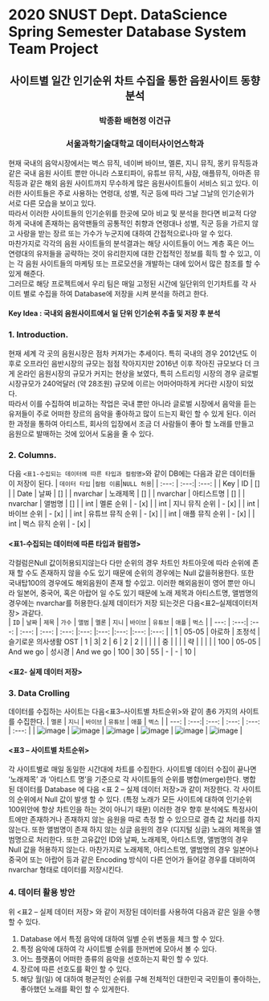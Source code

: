 # 2020 SNUST Dept. DataScience Spring Semester Database System Team Project

## <b1> <center> 사이트별 일간 인기순위 차트 수집을 통한 음원사이트 동향 분석 </center> </b1>

### <center> 박종환 <tr> 배현정 <tr> 이건규 </center>  
### <center> 서울과학기술대학교 데이터사이언스학과 </center> 

 현재 국내의 음악시장에서는 벅스 뮤직, 네이버 바이브, 멜론, 지니 뮤직, 몽키 뮤직등과 같은 국내 음원 사이트 뿐만 아니라 스포티파이, 유튜브 뮤직, 샤잠, 애플뮤직, 아마존 뮤직등과 같은 해외 음원 사이트까지 무수하게 많은 음원사이트들이 서비스 되고 있다. 이러한 사이트들은 주로 사용하는 연령대, 성별, 직군 등에 따라 그날 그날의 인기순위가 서로 다른 모습을 보이고 있다.   
 따라서 이러한 사이트들의 인기순위를 한곳에 모아 비교 및 분석을 한다면 비교적 다양하게 국내에 존재하는 음악팬들의 공통적인 취향과 연령대나 성별, 직군 등을 가르지 않고 사랑을 받는 장르 또는 가수가 누군지에 대하여 간접적으로나마 알 수 있다.   
 마찬가지로 각각의 음원 사이트들의 분석결과는 해당 사이트들이 어느 계층 혹은 어느 연령대의 유저들을 공략하는 것이 유리한지에 대한 간접적인 정보를 흭득 할 수 있고, 이는 각 음원 사이트들의 마케팅 또는 프로모션을 개발하는 대에 있어서 많은 참조를 할 수 있게 해준다.  
 그러므로 해당 프로젝트에서 우리 팀은 매일 고정된 시간에 일단위의 인기차트를 각 사이트 별로 수집을 하여 Database에 저장을 시켜 분석을 하려고 한다.

 #### <left> Key Idea : 국내외 음원사이트에서 일 단위 인기순위 추출 및 저장 후 분석

 ### 1. Introduction.
현재 세계 각 곳의 음원시장은 점차 커져가는 추세이다. 특히 국내의 경우 2012년도 이후로 오프라인 음반시장의 규모는 점점 작아지지만 2016년 이후 작아진 규모보다 더 크게 온라인 음원시장의 규모가 커지는 현상을 보였다, 특히 스트리밍 시장의 경우 글로벌 시장규모가 240억달러 (약 28조원) 규모에 이르는 어마어마하게 커다란 시장이 되었다.  <br>
따라서 이를 수집하여 비교하는 작업은 국내 뿐만 아니라 글로벌 시장에서 음악을 듣는 유저들이 주로 어떠한 장르의 음악을 좋아하고 많이 드는지 확인 할 수 있게 된다. 이러한 과정을 통하여 아티스트, 회사의 입장에서 조금 더 사람들이 좋아 할 노래를 만들고 음원으로 발매하는 것에 있어서 도움을 줄 수 있다.

### 2. Columns.

다음 `<표1-수집되는 데이터에 따른 타입과 컬럼명>`와 같이 DB에는 다음과 같은 데이터들이 저장이 된다.
| `데이터 타입` |`컬럼 이름`|`NULL 허용`|
| :---: | :---:| :---: |
| Key | ID | [] |
| Date | 날짜 | [] |
| nvarchar | 노래제목 | [] |
| nvarchar | 아티스트명 | [] |
| nvarchar | 앨범명 | [] |
| int | 멜론 순위 | - [x] |
| int | 지니 뮤직 순위 | - [x] |
| int | 바이브 순위 | - [x] |
| int | 유튜브 뮤직 순위 | - [x] |
| int | 애플 뮤직 순위 | - [x] |
| int | 벅스 뮤직 순위 | - [x] |
#### <표1-수집되는 데이터에 따른 타입과 컬럼명>

각컬럼은Null 값이허용되지않는다 다만 순위의 경우 차트인 차트아웃에 따라 순위에 존재 할 수도 존재하지 않을 수도 있기 때문에 순위의 경우에는 Null 값을허용한다. 또한 국내탑100의 경우에도 해외음원이 존재 할 수있고. 이러한 해외음원이 영어 뿐만 아니라 일본어, 중국어, 혹은 아랍어 일 수도 있기 때문에 노래 제목과 아티스트명, 앨범명의 경우에는 nvarchar를 허용한다.실제 데이터가 저장 되는것은 다음<표2–실제데이터저장> 과같다.  
| `ID` | `날짜` | `제목` | `가수` | `앨범` | `멜론` | `지니` | `바이브` | `유튜브` | `애플` | `벅스` |
| ---: | :---:| :---: | :---: | :---: | :---: |:---: |:---: |:---: |:---: |:---: |
| 1 | 05-05 | 아로하 | 조정석 | 슬기로운 의사생활 OST | 1 | 3| 2 | 6 | 2 | 2 |
| | | | 중 | | | | 략 | | | | 
| 100 | 05-05 | And we go | 성시경 | And we go | 100 | 30 | 55 | - | - | 10 |
#### <표2- 실제 데이터 저장>

### 3. Data Crolling
데이터를 수집하는 사이트는 다음<표3–사이트별 차트순위>와 같이 총6 가지의 사이트를 수집한다.
| `멜론` | `지니` | `바이브` | `유튜브` | `애플` | `벅스` |
| ---: | :---:| :---: | :---: | :---: | :---: |
| ![image](https://user-images.githubusercontent.com/37532168/82537441-fe244680-9b84-11ea-8f61-6dda972ddab2.png) | ![image](https://user-images.githubusercontent.com/37532168/82537448-01b7cd80-9b85-11ea-92f7-63a64926438e.png) | ![image](https://user-images.githubusercontent.com/37532168/82537452-04b2be00-9b85-11ea-87e1-d8596865f7e7.png) | ![image](https://user-images.githubusercontent.com/37532168/82537463-08dedb80-9b85-11ea-9538-b441dc087cb1.png) | ![image](https://user-images.githubusercontent.com/37532168/82537468-0b413580-9b85-11ea-89be-e8c7a8cb8d7a.png) | ![image](https://user-images.githubusercontent.com/37532168/82537475-0d0af900-9b85-11ea-8d45-d65c96b90343.png) | 
#### <표3 – 사이트별 차트순위>

각 사이트별로 매일 동일한 시간대에 차트를 수집한다. 사이트별 데이터 수집이 끝나면 ‘노래제목’ 과 ‘아티스트 명’을 기준으로 각 사이트들의 순위를 병합(merge)한다. 병합된 데이터를 Database 에 다음 <표 2 – 실제 데이터 저장>과 같이 저장한다. 각 사이트의 순위에서 Null 값이 발생 할 수 있다. (특정 노래가 모든 사이트에 대하여 인기순위 100위안에 항상 차트인을 하는 것이 아니기 때문) 이러한 경우 향후 분석에도 특정사이트에만 존재하거나 존재하지 않는 음원을 따로 측정 할 수 있으므로 결측 값 처리를 하지 않는다. 또한 앨범명이 존재 하지 않는 싱글 음원의 경우 (디지털 싱글) 노래의 제목을 앨범명으로 처리한다. 또한 고유값인 ID와 날짜, 노래제목, 아티스트명, 앨범명의 경우 Null 값을 허용하지 않는다. 마찬가지로 노래제목, 아티스트명, 앨범명의 경우 일본어나 중국어 또는 아랍어 등과 같은 Encoding 방식이 다른 언어가 들어갈 경우를 대비하여 nvarchar 형태로 데이터를 저장시킨다.

### 4. 데이터 활용 방안

위 <표2 – 실제 데이터 저장> 와 같이 저장된 데이터를 사용하여 다음과 같은 일을 수행 할 수 있다.
1.	Database 에서 특정 음악에 대하여 일별 순위 변동을 체크 할 수 있다.
2.	특정 음악에 대하여 각 사이트별 순위를 한꺼번에 모아서 볼 수 있다.
3.	어느 플랫폼이 어떠한 종류의 음악을 선호하는지 확인 할 수 있다.
4.	장르에 따른 선호도를 확인 할 수 있다.
5.	해당 월(일) 에 대하여 평균적인 순위를 구해 전체적인 대한민국 국민들이 좋아하는, 좋아했던 노래를 확인 할 수 있게한다.
